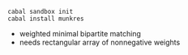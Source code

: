 
```
cabal sandbox init
cabal install munkres
```

* weighted minimal bipartite matching
* needs rectangular array of nonnegative weights
